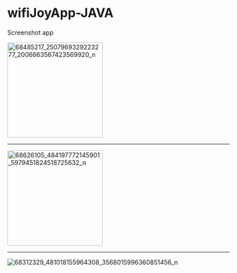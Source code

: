 # wifiJoyApp-JAVA

Screenshot app

<img width="216" alt="68485217_2507969329223277_2006663567423569920_n" src="https://user-images.githubusercontent.com/52525583/63209843-75a0e300-c0e6-11e9-85d4-74b3f23459c6.png">

----------------------------------------------------------------------------------------------------------------------------------------

<img width="216" alt="68626105_484197772145901_5979451824518725632_n" src="https://user-images.githubusercontent.com/52525583/63209844-76d21000-c0e6-11e9-9d33-4dedf8bf2817.png">

----------------------------------------------------------------------------------------------------------------------------------------

![68312329_481018155964308_3568015996360851456_n](https://user-images.githubusercontent.com/52525583/63209873-c0225f80-c0e6-11e9-9262-79865ade5f40.jpg)
